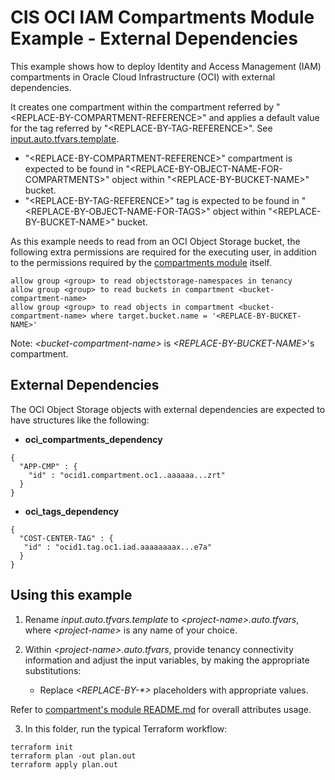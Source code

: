 # CIS OCI IAM Compartments Module Example - External Dependencies

This example shows how to deploy Identity and Access Management (IAM) compartments in Oracle Cloud Infrastructure (OCI) with external dependencies. 

It creates one compartment within the compartment referred by "\<REPLACE-BY-COMPARTMENT-REFERENCE\>" and applies a default value for the tag referred by "\<REPLACE-BY-TAG-REFERENCE\>". See [input.auto.tfvars.template](./input.auto.tfvars.template).

- "\<REPLACE-BY-COMPARTMENT-REFERENCE\>" compartment is expected to be found in "\<REPLACE-BY-OBJECT-NAME-FOR-COMPARTMENTS\>" object within "\<REPLACE-BY-BUCKET-NAME\>" bucket.
- "\<REPLACE-BY-TAG-REFERENCE\>" tag is expected to be found in "\<REPLACE-BY-OBJECT-NAME-FOR-TAGS\>" object within "\<REPLACE-BY-BUCKET-NAME\>" bucket.

As this example needs to read from an OCI Object Storage bucket, the following extra permissions are required for the executing user, in addition to the permissions required by the [compartments module](../..) itself.

```
allow group <group> to read objectstorage-namespaces in tenancy
allow group <group> to read buckets in compartment <bucket-compartment-name>
allow group <group> to read objects in compartment <bucket-compartment-name> where target.bucket.name = '<REPLACE-BY-BUCKET-NAME>'
```
Note: *\<bucket-compartment-name\>* is *\<REPLACE-BY-BUCKET-NAME\>*'s compartment.

## External Dependencies

The OCI Object Storage objects with external dependencies are expected to have structures like the following:
- **oci_compartments_dependency**
```
{
  "APP-CMP" : {
    "id" : "ocid1.compartment.oc1..aaaaaa...zrt"
  }
}
```
- **oci_tags_dependency**
```
{
  "COST-CENTER-TAG" : {
   "id" : "ocid1.tag.oc1.iad.aaaaaaaax...e7a"
  }
} 
```

## Using this example
1. Rename *input.auto.tfvars.template* to *\<project-name\>.auto.tfvars*, where *\<project-name\>* is any name of your choice.

2. Within *\<project-name\>.auto.tfvars*, provide tenancy connectivity information and adjust the input variables, by making the appropriate substitutions:
   - Replace *\<REPLACE-BY-\*\>* placeholders with appropriate values. 

Refer to [compartment's module README.md](../../README.md) for overall attributes usage.

3. In this folder, run the typical Terraform workflow:
```
terraform init
terraform plan -out plan.out
terraform apply plan.out
```